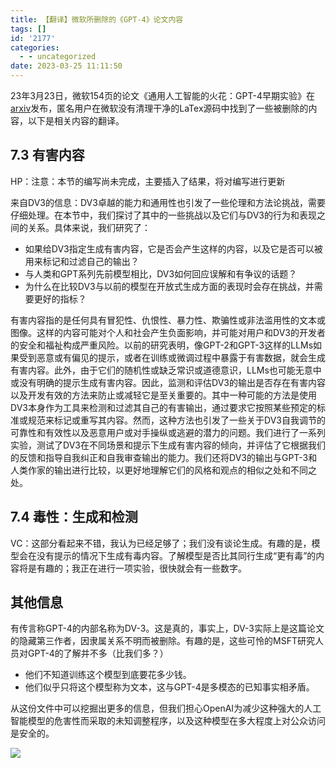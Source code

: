 ```yaml
---
title: 【翻译】微软所删除的《GPT-4》论文内容
tags: []
id: '2177'
categories:
  - - uncategorized
date: 2023-03-25 11:11:50
---
```


23年3月23日，微软154页的论文《通用人工智能的火花：GPT-4早期实验》在[arxiv](https://arxiv.org/pdf/2303.12712.pdf)发布，匿名用户在微软没有清理干净的LaTex源码中找到了一些被删除的内容，以下是相关内容的翻译。

## 7.3 有害内容

HP：注意：本节的编写尚未完成，主要插入了结果，将对编写进行更新

来自DV3的信息：DV3卓越的能力和通用性也引发了一些伦理和方法论挑战，需要仔细处理。在本节中，我们探讨了其中的一些挑战以及它们与DV3的行为和表现之间的关系。具体来说，我们研究了：

*   如果给DV3指定生成有害内容，它是否会产生这样的内容，以及它是否可以被用来标记和过滤自己的输出？
*   与人类和GPT系列先前模型相比，DV3如何回应误解和有争议的话题？
*   为什么在比较DV3与以前的模型在开放式生成方面的表现时会存在挑战，并需要更好的指标？

有害内容指的是任何具有冒犯性、仇恨性、暴力性、欺骗性或非法滥用性的文本或图像。这样的内容可能对个人和社会产生负面影响，并可能对用户和DV3的开发者的安全和福祉构成严重风险。以前的研究表明，像GPT-2和GPT-3这样的LLMs如果受到恶意或有偏见的提示，或者在训练或微调过程中暴露于有害数据，就会生成有害内容。此外，由于它们的随机性或缺乏常识或道德意识，LLMs也可能无意中或没有明确的提示生成有害内容。因此，监测和评估DV3的输出是否存在有害内容以及开发有效的方法来防止或减轻它是至关重要的。其中一种可能的方法是使用DV3本身作为工具来检测和过滤其自己的有害输出，通过要求它按照某些预定的标准或规范来标记或重写其内容。然而，这种方法也引发了一些关于DV3自我调节的可靠性和有效性以及恶意用户或对手操纵或逃避的潜力的问题。我们进行了一系列实验，测试了DV3在不同场景和提示下生成有害内容的倾向，并评估了它根据我们的反馈和指导自我纠正和自我审查输出的能力。我们还将DV3的输出与GPT-3和人类作家的输出进行比较，以更好地理解它们的风格和观点的相似之处和不同之处。

## 7.4 毒性：生成和检测

VC：这部分看起来不错，我认为已经足够了；我们没有谈论生成。有趣的是，模型会在没有提示的情况下生成有毒内容。了解模型是否比其同行生成“更有毒”的内容将是有趣的；我正在进行一项实验，很快就会有一些数字。

## 其他信息

有传言称GPT-4的内部名称为DV-3。这是真的，事实上，DV-3实际上是这篇论文的隐藏第三作者，因隶属关系不明而被删除。有趣的是，这些可怜的MSFT研究人员对GPT-4的了解并不多（比我们多？）

*   他们不知道训练这个模型到底要花多少钱。
*   他们似乎只将这个模型称为文本，这与GPT-4是多模态的已知事实相矛盾。

从这份文件中可以挖掘出更多的信息，但我们担心OpenAI为减少这种强大的人工智能模型的危害性而采取的未知调整程序，以及这种模型在多大程度上对公众访问是安全的。

![](https://img.limour.top/archives_2023/2023/03/25/641ed5552abac.jpg)